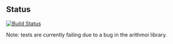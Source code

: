 ## Status

[![Build Status](https://www.metricspace.net/jenkins/buildStatus/icon?job=arith-encode)](https://www.metricspace.net/jenkins/job/arith-encode/)

Note: tests are currently failing due to a bug in the arithmoi library.
